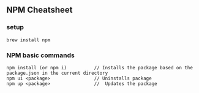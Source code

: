 ## NPM Cheatsheet
### setup
```shell script
brew install npm

```

### NPM basic commands

```shell script
npm install (or npm i)          // Installs the package based on the package.json in the current directory
npm ui <package>                // Uninstalls package
npm up <package>                //  Updates the package
```

